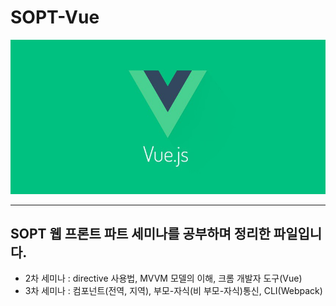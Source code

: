 # SOPT-Vue
![vue](./image/vue.jpeg)

---
## SOPT 웹 프론트 파트 세미나를 공부하며 정리한 파일입니다.


* 2차 세미나 : directive 사용법, MVVM 모델의 이해, 크롬 개발자 도구(Vue)
* 3차 세미나 : 컴포넌트(전역, 지역), 부모-자식(비 부모-자식)통신, CLI(Webpack)